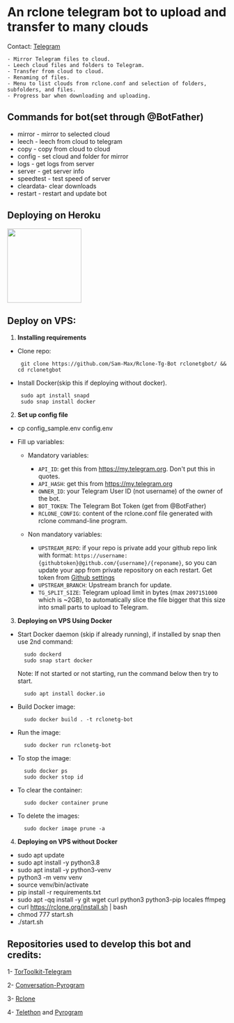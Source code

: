 # An rclone telegram bot to upload and transfer to many clouds

Contact: [Telegram](https://t.me/SamMax009)

    - Mirror Telegram files to cloud.
    - Leech cloud files and folders to Telegram.
    - Transfer from cloud to cloud.
    - Renaming of files.
    - Menu to list clouds from rclone.conf and selection of folders, subfolders, and files.
    - Progress bar when downloading and uploading.


## Commands for bot(set through @BotFather) 
- mirror - mirror to selected cloud 
- leech - leech from cloud to telegram
- copy - copy from cloud to cloud
- config - set cloud and folder for mirror
- logs - get logs from server
- server - get server info
- speedtest - test speed of server
- cleardata- clear downloads
- restart - restart and update bot

## Deploying on Heroku
<p><a href="https://github.com/Sam009-max/RcloneTgBot/tree/heroku"> <img src="https://img.shields.io/badge/Deploy%20Guide-blueviolet?style=for-the-badge&logo=heroku" width="170""/></a></p>


## Deploy on VPS: 

1. **Installing requirements**

 - Clone repo:

        git clone https://github.com/Sam-Max/Rclone-Tg-Bot rclonetgbot/ && cd rclonetgbot

 - Install Docker(skip this if deploying without docker).

        sudo apt install snapd
        sudo snap install docker

2. **Set up config file**

- cp config_sample.env config.env 

- Fill up variables:

   - Mandatory variables:
        - `API_ID`: get this from https://my.telegram.org. Don't put this in quotes.
        - `API_HASH`: get this from https://my.telegram.org
        - `OWNER_ID`: your Telegram User ID (not username) of the owner of the bot.
        - `BOT_TOKEN`: The Telegram Bot Token (get from @BotFather) 
        - `RCLONE_CONFIG`: content of the rclone.conf file generated with rclone command-line program.

   - Non mandatory variables:
        - `UPSTREAM_REPO`: if your repo is private add your github repo link with format: `https://username:{githubtoken}@github.com/{username}/{reponame}`, so you can update your app from private repository on each restart. Get token from [Github settings](https://github.com/settings/tokens)
        - `UPSTREAM_BRANCH`: Upstream branch for update. 
        - `TG_SPLIT_SIZE`: Telegram upload limit in bytes (max `2097151000` which is ~2GB), to automatically slice the file bigger that this size into small parts to upload to Telegram.

3. **Deploying on VPS Using Docker**

- Start Docker daemon (skip if already running), if installed by snap then use 2nd command:
    
        sudo dockerd
        sudo snap start docker

     Note: If not started or not starting, run the command below then try to start.

        sudo apt install docker.io

- Build Docker image:

        sudo docker build . -t rclonetg-bot 

- Run the image:

        sudo docker run rclonetg-bot 

- To stop the image:

        sudo docker ps
        sudo docker stop id

- To clear the container:

        sudo docker container prune

- To delete the images:

        sudo docker image prune -a

4. **Deploying on VPS without Docker**
- sudo apt update 
- sudo apt install -y python3.8 
- sudo apt install -y python3-venv 
- python3 -m venv venv 
- source venv/bin/activate 
- pip install -r requirements.txt 
- sudo apt -qq install -y git wget curl python3 python3-pip locales ffmpeg
- curl https://rclone.org/install.sh | bash
- chmod 777 start.sh 
- ./start.sh


## Repositories used to develop this bot and credits:

1- [TorToolkit-Telegram](https://github.com/yash-dk/TorToolkit-Telegram) 

2- [Conversation-Pyrogram](https://github.com/Ripeey/Conversation-Pyrogram/archive/refs/heads/main.zip)

3- [Rclone](https://github.com/rclone/rclone)

4- [Telethon]() and [Pyrogram]()




